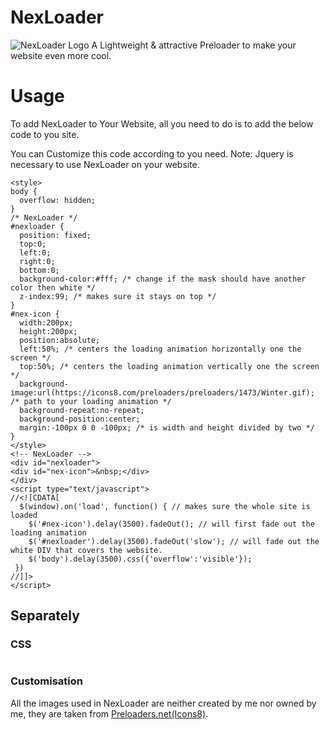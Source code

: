 # NexLoader
![NexLoader Logo](https://1.bp.blogspot.com/-NvasQIQoQJo/YOaVyl7lmNI/AAAAAAAAAM0/nRY_oQp3X3MmcazdxQK5XB3bLvNpxB3vQCLcBGAsYHQ/s623/coollogo_com-6575533.png)
A Lightweight & attractive Preloader to make your website even more cool.

# Usage
To add NexLoader to Your Website, all you need to do is to add the below code to you site.

You can Customize this code according to you need.
Note: Jquery is necessary to use NexLoader on your website.
```
<style>
body {
  overflow: hidden;
}
/* NexLoader */
#nexloader {
  position: fixed;
  top:0;
  left:0;
  right:0;
  bottom:0;
  background-color:#fff; /* change if the mask should have another color then white */
  z-index:99; /* makes sure it stays on top */
}
#nex-icon {
  width:200px;
  height:200px;
  position:absolute;
  left:50%; /* centers the loading animation horizontally one the screen */
  top:50%; /* centers the loading animation vertically one the screen */
  background-image:url(https://icons8.com/preloaders/preloaders/1473/Winter.gif); /* path to your loading animation */
  background-repeat:no-repeat;
  background-position:center;
  margin:-100px 0 0 -100px; /* is width and height divided by two */
}
</style>
<!-- NexLoader -->
<div id="nexloader">
<div id="nex-icon">&nbsp;</div>
</div>
<script type="text/javascript">
//<![CDATA[
  $(window).on('load', function() { // makes sure the whole site is loaded 
    $('#nex-icon').delay(3500).fadeOut(); // will first fade out the loading animation 
    $('#nexloader').delay(3500).fadeOut('slow'); // will fade out the white DIV that covers the website. 
    $('body').delay(3500).css({'overflow':'visible'});
 })
//]]>
</script>
```
## Separately
### CSS
```

```
### Customisation

All the images used in NexLoader are neither created by me nor owned by me, they are taken from [Preloaders.net(Icons8)](https://icons8.com/preloaders/).

